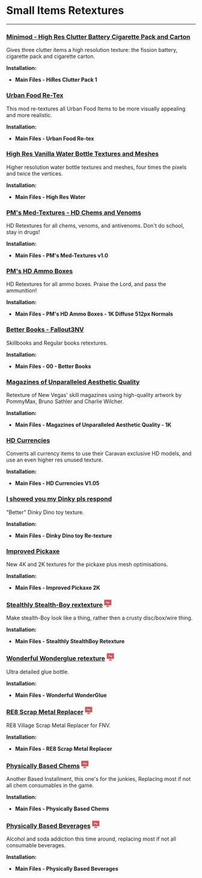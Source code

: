 # Small Items Retextures

---

### [Minimod - High Res Clutter Battery Cigarette Pack and Carton](https://www.nexusmods.com/newvegas/mods/37709)

Gives three clutter items a high resolution texture: the fission battery, cigarette pack and cigarette carton.

**Installation:**

- **Main Files - HiRes Clutter Pack 1**


### [Urban Food Re-Tex](https://www.nexusmods.com/newvegas/mods/43919)

This mod re-textures all Urban Food Items to be more visually appealing and more realistic. 

**Installation:**

- **Main Files - Urban Food Re-tex**


### [High Res Vanilla Water Bottle Textures and Meshes](https://www.nexusmods.com/newvegas/mods/64686)

Higher resolution water bottle textures and meshes, four times the pixels and twice the vertices.

**Installation:**

- **Main Files - High Res Water**


### [PM's Med-Textures - HD Chems and Venoms](https://www.nexusmods.com/newvegas/mods/62946)

HD Retextures for all chems, venoms, and antivenoms. Don't do school, stay in drugs! 

**Installation:**

- **Main Files - PM's Med-Textures v1.0**


### [PM's HD Ammo Boxes](https://www.nexusmods.com/newvegas/mods/64007)

HD Retextures for all ammo boxes. Praise the Lord, and pass the ammunition! 

**Installation:**

- **Main Files - PM's HD Ammo Boxes - 1K Diffuse 512px Normals**


### [Better Books - Fallout3NV](https://www.nexusmods.com/newvegas/mods/74333)

Skillbooks and Regular books retextures. 

**Installation:**

- **Main Files - 00 - Better Books**


### [Magazines of Unparalleled Aesthetic Quality](https://www.nexusmods.com/newvegas/mods/74304)

Retexture of New Vegas' skill magazines using high-quality artwork by PommyMax, Bruno Sathler and Charlie Wilcher. 

**Installation:**

- **Main Files - Magazines of Unparalleled Aesthetic Quality - 1K**


### [HD Currencies](https://www.nexusmods.com/newvegas/mods/82434)

Converts all currency items to use their Caravan exclusive HD models, and use an even higher res unused texture. 

**Installation:**

- **Main Files - HD Currencies V1.05**


### [I showed you my Dinky pls respond](https://www.nexusmods.com/newvegas/mods/78986)

"Better" Dinky Dino toy texture.

**Installation:**

- **Main Files - Dinky Dino toy Re-texture**


### [Improved Pickaxe](https://www.nexusmods.com/newvegas/mods/80551)

New 4K and 2K textures for the pickaxe plus mesh optimisations.

**Installation:**

- **Main Files - Improved Pickaxe 2K**


### [Stealthly Stealth-Boy rextexture](https://www.nexusmods.com/newvegas/mods/82944) ![](../static/img/Performance.png)

Make stealth-Boy look like a thing, rather then a crusty disc/box/wire thing. 

**Installation:**

- **Main Files - Stealthly StealthBoy Retexture**


### [Wonderful Wonderglue retexture](https://www.nexusmods.com/newvegas/mods/82872) ![](../static/img/Performance.png)

Ultra detailed glue bottle.

**Installation:**

- **Main Files - Wonderful WonderGlue**

 
### [RE8 Scrap Metal Replacer](https://www.nexusmods.com/newvegas/mods/76647) ![](../static/img/Performance.png)

RE8 Village Scrap Metal Replacer for FNV.

**Installation:**

- **Main Files - RE8 Scrap Metal Replacer**


### [Physically Based Chems](https://www.nexusmods.com/newvegas/mods/78798) ![](../static/img/Performance.png)

Another Based Installment, this one's for the junkies, Replacing most if not all chem consumables in the game. 

**Installation:**

- **Main Files - Physically Based Chems**


### [Physically Based Beverages](https://www.nexusmods.com/newvegas/mods/80546) ![](../static/img/Performance.png)

Alcohol and soda addiction this time around, replacing most if not all consumable beverages. 

**Installation:**

- **Main Files - Physically Based Beverages**


